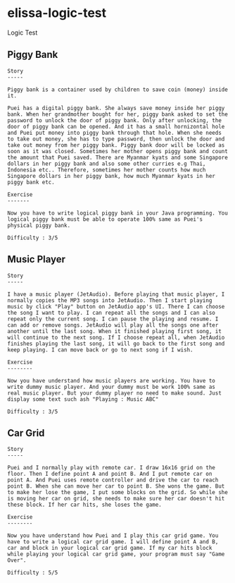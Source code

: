 # elissa-logic-test
Logic Test

Piggy Bank
----------

	Story
	-----

	Piggy bank is a container used by children to save coin (money) inside it. 

	Puei has a digital piggy bank. She always save money inside her piggy bank. When her grandmother bought for her, piggy bank asked to set the password to unlock the door of piggy bank. Only after unlocking, the door of piggy bank can be opened. And it has a small hornizontal hole and Puei put money into piggy bank through that hole. When she needs to take out money, she has to type password, then unlock the door and take out money from her piggy bank. Piggy bank door will be locked as soon as it was closed. Sometimes her mother opens piggy bank and count the amount that Puei saved. There are Myanmar kyats and some Singapore dollars in her piggy bank and also some other curries e.g Thai, Indonesia etc.. Therefore, sometimes her mother counts how much Singapore dollars in her piggy bank, how much Myanmar kyats in her piggy bank etc.

	Exercise
	-------

	Now you have to write logical piggy bank in your Java programming. You logical piggy bank must be able to operate 100% same as Puei's physical piggy bank. 

	Difficulty : 3/5



Music Player
------------

	Story
	-----

	I have a music player (JetAudio). Before playing that music player, I normally copies the MP3 songs into JetAudio. Then I start playing music by click "Play" button on JetAudio app's UI. There I can choose the song I want to play. I can repeat all the songs and I can also repeat only the current song. I can pause the playing and resume. I can add or remove songs. JetAudio will play all the songs one after another until the last song. When it finished playing first song, it will continue to the next song. If I choose repeat all, when JetAudio finishes playing the last song, it will go back to the first song and keep playing. I can move back or go to next song if I wish.

	Exercise
	--------

	Now you have understand how music players are working. You have to write dummy music player. And your dummy must be work 100% same as real music player. But your dummy player no need to make sound. Just display some text such ash "Playing : Music ABC"

	Difficulty : 3/5


Car Grid
--------

	Story
	-----

	Puei and I normally play with remote car. I draw 16x16 grid on the floor. Then I define point A and point B. And I put remote car on point A. And Puei uses remote controller and drive the car to reach point B. When she can move her car to point B. She wons the game. But to make her lose the game, I put some blocks on the grid. So while she is moving her car on grid, she needs to make sure her car doesn't hit these block. If her car hits, she loses the game.

	Exercise
	--------

	Now you have understand how Puei and I play this car grid game. You have to write a logical car grid game. I will define point A and B, car and block in your logical car grid game. If my car hits block while playing your logical car grid game, your program must say "Game Over".

	Difficulty : 5/5



